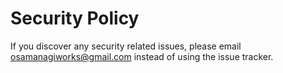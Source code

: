 # Security Policy

If you discover any security related issues, please email osamanagiworks@gmail.com instead of using the issue tracker.
